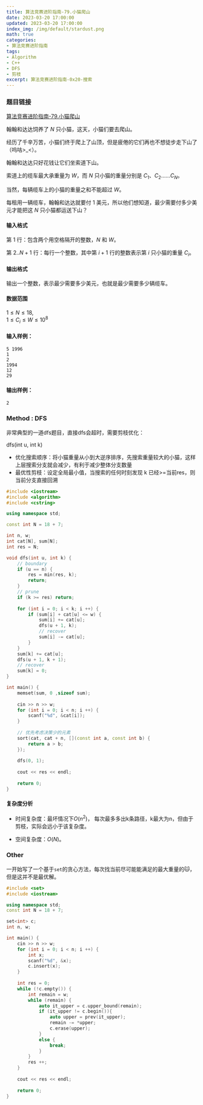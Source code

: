 ```yaml
---
title: 算法竞赛进阶指南-79.小猫爬山
date: 2023-03-20 17:00:00
updated: 2023-03-20 17:00:00
index_img: /img/default/stardust.png
math: true
categories:
- 算法竞赛进阶指南
tags: 
- Algorithm
- C++
- DFS
- 剪枝
excerpt: 算法竞赛进阶指南-0x20-搜索
---
```


### 题目链接

 [算法竞赛进阶指南-79.小猫爬山](https://www.acwing.com/problem/content/167/)

翰翰和达达饲养了 $N$ 只小猫，这天，小猫们要去爬山。

经历了千辛万苦，小猫们终于爬上了山顶，但是疲倦的它们再也不想徒步走下山了（呜咕>\_<）。

翰翰和达达只好花钱让它们坐索道下山。

索道上的缆车最大承重量为 $W$，而 $N$ 只小猫的重量分别是 $C_1、C_2……C_N$。

当然，每辆缆车上的小猫的重量之和不能超过 $W$。

每租用一辆缆车，翰翰和达达就要付 $1$ 美元，所以他们想知道，最少需要付多少美元才能把这 $N$ 只小猫都运送下山？

#### 输入格式

第 $1$ 行：包含两个用空格隔开的整数，$N$ 和 $W$。

第 $2..N+1$ 行：每行一个整数，其中第 $i+1$ 行的整数表示第 $i$ 只小猫的重量 $C_i$。

#### 输出格式

输出一个整数，表示最少需要多少美元，也就是最少需要多少辆缆车。

#### 数据范围

$1 \le N \le 18$,  
$1 \le C_i \le W \le 10^8$

#### 输入样例：

```
5 1996
1
2
1994
12
29
```

#### 输出样例：

```
2
```

### Method : DFS

非常典型的一道dfs题目，直接dfs会超时，需要剪枝优化：

dfs(int u, int k)

- 优化搜索顺序：将小猫重量从小到大逆序排序，先搜索重量较大的小猫，这样上层搜索分支就会减少，有利于减少整体分支数量
- 最优性剪枝：设定全局最小值，当搜索的任何时刻发现 k 已经>=当前res，则当前分支直接回溯


```c++
#include <iostream>
#include <algorithm>
#include <cstring>

using namespace std;

const int N = 18 + 7;

int n, w;
int cat[N], sum[N];
int res = N;

void dfs(int u, int k) {
    // boundary
    if (u == n) {
        res = min(res, k);
        return;
    }
    // prune
    if (k >= res) return;
    
    for (int i = 0; i < k; i ++) {
        if (sum[i] + cat[u] <= w) {
            sum[i] += cat[u];
            dfs(u + 1, k);
            // recover
            sum[i] -= cat[u];
        } 
    }
    sum[k] += cat[u];
    dfs(u + 1, k + 1);
    // recover
    sum[k] = 0;
}

int main() {
    memset(sum, 0 ,sizeof sum);
    
    cin >> n >> w;
    for (int i = 0; i < n; i ++) {
        scanf("%d", &cat[i]);
    }
    
    // 优先考虑决策少的元素
    sort(cat, cat + n, [](const int a, const int b) {
        return a > b;
    });
    
    dfs(0, 1);
    
    cout << res << endl;
    
    return 0;
}
```

#### 复杂度分析

- 时间复杂度：最坏情况下${O(n^2)}$， 每次最多多出k条路径，k最大为n，但由于剪枝，实际会远小于该复杂度。

- 空间复杂度：${O(N)}$。

### Other

一开始写了一个基于`set`的贪心方法，每次找当前尽可能能满足的最大重量的🐱，但是这并不是最优解。

```c++
#include <set>
#include <iostream>

using namespace std;
const int N = 18 + 7;

set<int> c;
int n, w;

int main() {
    cin >> n >> w;
    for (int i = 0; i < n; i ++) {
        int x;
        scanf("%d", &x);
        c.insert(x);
    }
    
    int res = 0;
    while (!c.empty()) {
        int remain = w;
        while (remain) {
            auto it_upper = c.upper_bound(remain);
            if (it_upper != c.begin()){
                auto upper = prev(it_upper);
                remain -= *upper;
                c.erase(upper);
            }
            else {
                break;
            }
        }
        res ++;
    }
    
    cout << res << endl;
    
    return 0;
}
```


